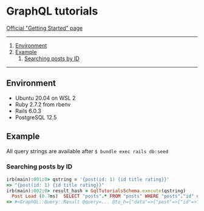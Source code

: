 # GraphQL tutorials

[Official "Getting Started" page](https://graphql-ruby.org/getting_started.html)

---

1. [Environment](#environment)
1. [Example](#example)
    1. [Searching posts by ID](#searching-posts-by-id)

---

## Environment

- Ubuntu 20.04 on WSL 2
- Ruby 2.7.2 from rbenv
- Rails 6.0.3
- PostgreSQL 12.5

## Example

All query strings are available after `$ bundle exec rails db:seed`

### Searching posts by ID

```ruby
irb(main):001:0> qstring = '{post(id: 1) {id title rating}}'
=> "{post(id: 1) {id title rating}}"
irb(main):002:0> result_hash = GqlTutorialsSchema.execute(qstring)
  Post Load (0.7ms)  SELECT "posts".* FROM "posts" WHERE "posts"."id" = $1 LIMIT $2  [["id", 1], ["LIMIT", 1]]
=> #<GraphQL::Query::Result @query=... @to_h={"data"=>{"post"=>{"id"=>"1", "title"=>"post1", "rating"=>4}}}>
```
